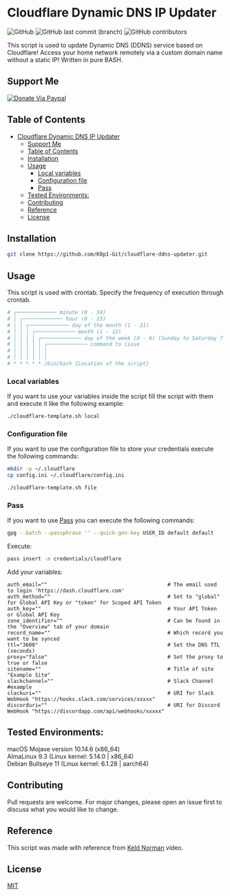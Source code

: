 # Cloudflare Dynamic DNS IP Updater
<img alt="GitHub" src="https://img.shields.io/github/license/K0p1-Git/cloudflare-ddns-updater?color=black"> <img alt="GitHub last commit (branch)" src="https://img.shields.io/github/last-commit/K0p1-Git/cloudflare-ddns-updater/main"> <img alt="GitHub contributors" src="https://img.shields.io/github/contributors/K0p1-Git/cloudflare-ddns-updater">

This script is used to update Dynamic DNS (DDNS) service based on Cloudflare! Access your home network remotely via a custom domain name without a static IP! Written in pure BASH.

## Support Me
[![Donate Via Paypal](https://www.paypalobjects.com/en_US/i/btn/btn_donateCC_LG.gif)](https://www.paypal.me/Jasonkkf)

## Table of Contents

- [Cloudflare Dynamic DNS IP Updater](#cloudflare-dynamic-dns-ip-updater)
  * [Support Me](#support-me)
  * [Table of Contents](#table-of-contents)
  * [Installation](#installation)
  * [Usage](#usage)
    + [Local variables](#local-variables)
    + [Configuration file](#configuration-file)
    + [Pass](#pass)
  * [Tested Environments:](#tested-environments)
  * [Contributing](#contributing)
  * [Reference](#reference)
  * [License](#license)

## Installation

```bash
git clone https://github.com/K0p1-Git/cloudflare-ddns-updater.git
```

## Usage
This script is used with crontab. Specify the frequency of execution through crontab.

```bash
# ┌───────────── minute (0 - 59)
# │ ┌───────────── hour (0 - 23)
# │ │ ┌───────────── day of the month (1 - 31)
# │ │ │ ┌───────────── month (1 - 12)
# │ │ │ │ ┌───────────── day of the week (0 - 6) (Sunday to Saturday 7 is also Sunday on some systems)
# │ │ │ │ │ ┌───────────── command to issue                               
# │ │ │ │ │ │
# │ │ │ │ │ │
# * * * * * /bin/bash {Location of the script}
```

### Local variables

If you want to use your variables inside the script fill the script with them and execute it like the following example:

```bash
./cloudflare-template.sh local
```

### Configuration file

If you want to use the configuration file to store your credentials execute the following commands:

```bash
mkdir -p ~/.cloudflare
cp config.ini ~/.cloudflare/config.ini

./cloudflare-template.sh file
```

### Pass

If you want to use [Pass](https://www.passwordstore.org/) you can execute the following commands:

```bash
gpg --batch --passphrase '' --quick-gen-key USER_ID default default
```

Execute:

```bash
pass insert -m credentials/cloudflare
```

Add your variables:

```text
auth_email=""                                       # The email used to login 'https://dash.cloudflare.com'
auth_method=""                                      # Set to "global" for Global API Key or "token" for Scoped API Token
auth_key=""                                         # Your API Token or Global API Key
zone_identifier=""                                  # Can be found in the "Overview" tab of your domain
record_name=""                                      # Which record you want to be synced
ttl="3600"                                          # Set the DNS TTL (seconds)
proxy="false"                                       # Set the proxy to true or false
sitename=""                                         # Title of site "Example Site"
slackchannel=""                                     # Slack Channel #example
slackuri=""                                         # URI for Slack WebHook "https://hooks.slack.com/services/xxxxx"
discorduri=""                                       # URI for Discord WebHook "https://discordapp.com/api/webhooks/xxxxx"
```

## Tested Environments:
macOS Mojave version 10.14.6 (x86_64) <br />
AlmaLinux 9.3 (Linux kernel: 5.14.0 | x86_64) <br />
Debian Bullseye 11 (Linux kernel: 6.1.28 | aarch64) <br />

## Contributing
Pull requests are welcome. For major changes, please open an issue first to discuss what you would like to change.

## Reference
This script was made with reference from [Keld Norman](https://www.youtube.com/watch?v=vSIBkH7sxos) video.

## License
[MIT](https://github.com/K0p1-Git/cloudflare-ddns-updater/blob/main/LICENSE)
